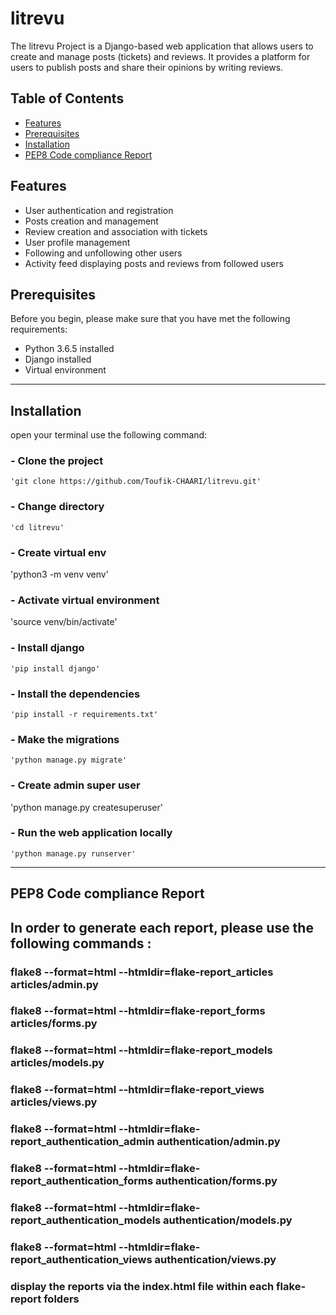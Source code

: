 # litrevu

The litrevu Project is a Django-based web application that allows users to create and manage posts (tickets) and reviews. It provides a platform for users to publish posts and share their opinions by writing reviews.

## Table of Contents

- [Features](#features)
- [Prerequisites](#prerequisites)
- [Installation](#installation)
- [PEP8 Code compliance Report](#pep8-code-compliance-report )
	

## Features

- User authentication and registration
- Posts creation and management
- Review creation and association with tickets
- User profile management
- Following and unfollowing other users
- Activity feed displaying posts and reviews from followed users

## Prerequisites

Before you begin, please make sure that you have met the following requirements:

- Python 3.6.5 installed
- Django installed 
- Virtual environment 

***

## Installation

open your terminal use the following command:

### - Clone the project    
    'git clone https://github.com/Toufik-CHAARI/litrevu.git'  

### - Change directory    
    'cd litrevu'

### - Create virtual env     
   'python3 -m venv venv'

### - Activate virtual environment
   'source venv/bin/activate'

### - Install django
    'pip install django'

### - Install the dependencies 
    'pip install -r requirements.txt'

### - Make the migrations    
    'python manage.py migrate'

### - Create admin super user
   'python manage.py createsuperuser'

### - Run the web application locally 
    'python manage.py runserver'

***

## PEP8 Code compliance Report

## In order to generate each report, please use the following commands :

### flake8 --format=html --htmldir=flake-report_articles articles/admin.py
### flake8 --format=html --htmldir=flake-report_forms articles/forms.py 
### flake8 --format=html --htmldir=flake-report_models articles/models.py
### flake8 --format=html --htmldir=flake-report_views articles/views.py
### flake8 --format=html --htmldir=flake-report_authentication_admin authentication/admin.py
### flake8 --format=html --htmldir=flake-report_authentication_forms authentication/forms.py
### flake8 --format=html --htmldir=flake-report_authentication_models authentication/models.py
### flake8 --format=html --htmldir=flake-report_authentication_views authentication/views.py

### display the reports via the index.html file within each flake-report folders